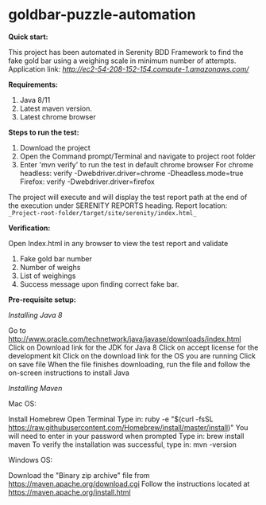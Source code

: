 # goldbar-puzzle-automation

**Quick start:**

This project has been automated in 
Serenity BDD Framework to find the fake gold bar using a 
weighing scale in minimum number of attempts.
Application link: _http://ec2-54-208-152-154.compute-1.amazonaws.com/_

**Requirements:**

1. Java 8/11
2. Latest maven version.
3. Latest chrome browser

**Steps to run the test:**

1. Download the project 
2. Open the Command prompt/Terminal and navigate to project root folder
3. Enter 'mvn verify' to run the test in default chrome browser
   For chrome headless: verify -Dwebdriver.driver=chrome -Dheadless.mode=true
   Firefox: verify -Dwebdriver.driver=firefox
   
The project will execute and will display the test report path at the end of the execution under SERENITY REPORTS heading.
Report location: `_Project-root-folder/target/site/serenity/index.html_`

**Verification:** 

Open Index.html in any browser to view the test report and validate 
1. Fake gold bar number
2. Number of weighs
3. List of weighings
4. Success message upon finding correct fake bar.

**Pre-requisite setup:**

_Installing Java 8_

Go to http://www.oracle.com/technetwork/java/javase/downloads/index.html
Click on Download link for the JDK for Java 8
Click on accept license for the development kit
Click on the download link for the OS you are running
Click on save file
When the file finishes downloading, run the file and follow the
on-screen instructions to install Java

_Installing Maven_

Mac OS:

Install Homebrew
Open Terminal
Type in: ruby -e "$(curl -fsSL
https://raw.githubusercontent.com/Homebrew/install/master/install)"
You will need to enter in your password when prompted
Type in: brew install maven
To verify the installation was successful, type in: mvn -version

Windows OS:

Download the "Binary zip archive" file from
https://maven.apache.org/download.cgi
Follow the instructions located at https://maven.apache.org/install.html